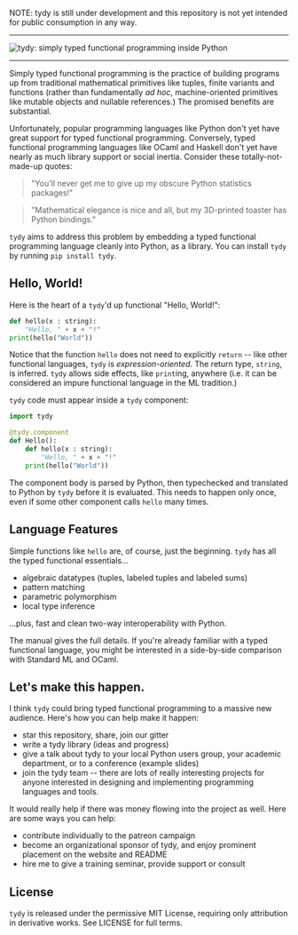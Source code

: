 NOTE: tydy is still under development and this repository is not yet intended for public consumption in any way.

---

![tydy: simply typed functional programming inside Python](https://github.com/cyrus-/tydy/raw/master/tydy-logo-goudy.png)
  
---
Simply typed functional programming is the practice of building programs up from traditional mathematical primitives like tuples, finite variants and functions (rather than fundamentally _ad hoc_, machine-oriented primitives like mutable objects and nullable references.) The promised benefits are substantial.

Unfortunately, popular programming languages like Python don't yet have great support for typed functional programming. Conversely, typed functional programming languages like OCaml and Haskell don't yet have nearly as much library support or social inertia. Consider these totally-not-made-up quotes:

   > "You'll never get me to give up my obscure Python statistics packages!"

   > "Mathematical elegance is nice and all, but my 3D-printed toaster has Python bindings."

`tydy` aims to address this problem by embedding a typed functional programming language cleanly into Python, as a library. You can install `tydy` by running `pip install tydy`.

Hello, World!
-------------
Here is the heart of a `tydy`'d up functional "Hello, World!":
```python
def hello(x : string): 
    "Hello, " + x + "!"
print(hello("World"))
```
Notice that the function `hello` does not need to explicitly `return` -- like other functional languages, `tydy` is *expression-oriented*. The return type, `string`, is inferred. `tydy` allows side effects, like `print`ing, anywhere (i.e. it can be considered an impure functional language in the ML tradition.)

`tydy` code must appear inside a `tydy` component:
```python 
import tydy

@tydy.component
def Hello():
    def hello(x : string): 
        "Hello, " + x + "!"
    print(hello("World"))
```
The component body is parsed by Python, then typechecked and translated to Python by `tydy` before it is evaluated. This needs to happen only once, even if some other component calls `hello` many times.

Language Features
-----------------
Simple functions like `hello` are, of course, just the beginning. `tydy` has all the typed functional essentials... 
* algebraic datatypes (tuples, labeled tuples and labeled sums)
* pattern matching
* parametric polymorphism
* local type inference

...plus, fast and clean two-way interoperability with Python. 

The manual gives the full details. If you're already familiar with a typed functional language, you might be interested in a side-by-side comparison with Standard ML and OCaml.

Let's make this happen.
-----------------------
I think `tydy` could bring typed functional programming to a massive new audience. Here's how you can help make it happen:
* star this repository, share, join our gitter
* write a tydy library (ideas and progress)
* give a talk about tydy to your local Python users group, your academic department, or to a conference (example slides)
* join the tydy team -- there are lots of really interesting projects for anyone interested in designing and implementing programming languages and tools. 

It would really help if there was money flowing into the project as well. Here are some ways you can help:
* contribute individually to the patreon campaign 
* become an organizational sponsor of tydy, and enjoy prominent placement on the website and README
* hire me to give a training seminar, provide support or consult

License
-------
`tydy` is released under the permissive MIT License, requiring only attribution in derivative works. See LICENSE for full terms.

